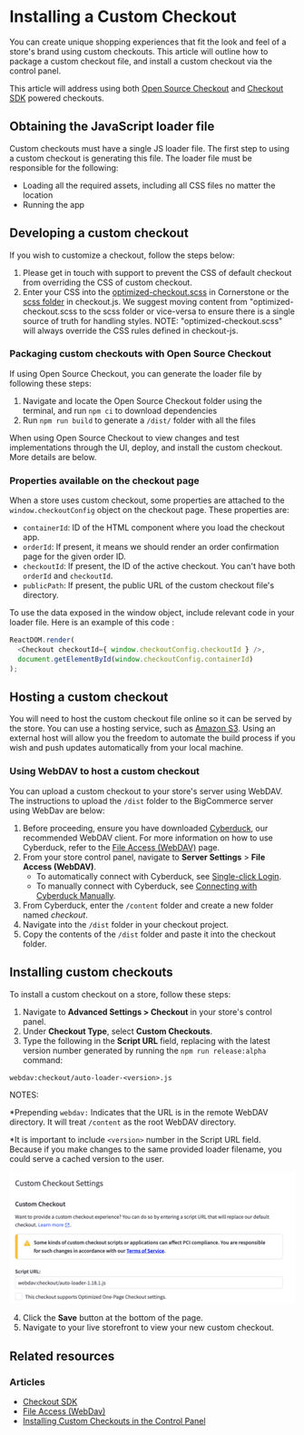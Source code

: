 # Installing a Custom Checkout

You can create unique shopping experiences that fit the look and feel of a store's brand using custom checkouts. This article will outline how to package a custom checkout file, and install a custom checkout via the control panel.

This article will address using both [Open Source Checkout](https://github.com/bigcommerce/checkout-js) and [Checkout SDK](https://github.com/bigcommerce/checkout-sdk-js) powered checkouts.

## Obtaining the JavaScript loader file
Custom checkouts must have a single JS loader file. The first step to using a custom checkout is generating this file. The loader file must be responsible for the following:

* Loading all the required assets, including all CSS files no matter the location
* Running the app

## Developing a custom checkout

If you wish to customize a checkout, follow the steps below:

1. Please get in touch with support to prevent the CSS of default checkout from overriding the CSS of custom checkout. 
2. Enter your CSS into the [optimized-checkout.scss](https://github.com/bigcommerce/cornerstone/blob/master/assets/scss/optimized-checkout.scss) in Cornerstone or the [scss folder](https://github.com/bigcommerce/checkout-js/tree/master/src/scss) in checkout.js. We suggest moving content from "optimized-checkout.scss to the scss folder or vice-versa to ensure there is a single source of truth for handling styles. NOTE: "optimized-checkout.scss" will always override the CSS rules defined in checkout-js.

### Packaging custom checkouts with Open Source Checkout

If using Open Source Checkout, you can generate the loader file by following these steps:

1. Navigate and locate the Open Source Checkout folder using the terminal, and run `npm ci` to download dependencies
2. Run `npm run build` to generate a `/dist/` folder with all the files

When using Open Source Checkout to view changes and test implementations through the UI, deploy, and install the custom checkout. More details are below.

### Properties available on the checkout page
When a store uses custom checkout, some properties are attached to the `window.checkoutConfig` object on the checkout page. These properties are:

* `containerId`: ID of the HTML component where you load the checkout app.
* `orderId`: If present, it means we should render an order confirmation page for the given order ID.
* `checkoutId`: If present, the ID of the active checkout. You can't have both `orderId` and `checkoutId`.
* `publicPath`: If present, the public URL of the custom checkout file's directory.

To use the data exposed in the window object, include relevant code in your loader file. Here is an example of this code :

```js
ReactDOM.render(
  <Checkout checkoutId={ window.checkoutConfig.checkoutId } />,
  document.getElementById(window.checkoutConfig.containerId)
);
```

## Hosting a custom checkout

You will need to host the custom checkout file online so it can be served by the store. You can use a hosting service, such as [Amazon S3](https://aws.amazon.com/s3/). Using an external host will allow you the freedom to automate the build process if you wish and push updates automatically from your local machine.

### Using WebDAV to host a custom checkout

You can upload a custom checkout to your store's server using WebDAV. The instructions to upload the `/dist` folder to the BigCommerce server using WebDav are below:

1. Before proceeding, ensure you have downloaded [Cyberduck](https://cyberduck.io/), our recommended WebDAV client. For more information on how to use Cyberduck, refer to the [File Access (WebDAV)](https://support.bigcommerce.com/s/article/File-Access-WebDAV) page.
2. From your store control panel, navigate to **Server Settings** > **File Access (WebDAV)**.
    - To automatically connect with Cyberduck, see [Single-click Login](https://support.bigcommerce.com/s/article/File-Access-WebDAV#login).
    - To manually connect with Cyberduck, see [Connecting with Cyberduck Manually](https://support.bigcommerce.com/s/article/File-Access-WebDAV#manual).
3. From Cyberduck, enter the `/content` folder and create a new folder named *checkout*.
4. Navigate into the `/dist` folder in your checkout project.
5. Copy the contents of the `/dist` folder and paste it into the checkout folder.

## Installing custom checkouts  
  
To install a custom checkout on a store, follow these steps:

1. Navigate to **Advanced Settings > Checkout** in your store's control panel.
2. Under **Checkout Type**, select **Custom Checkouts**.
3. Type the following in the **Script URL** field, replacing <version> with the latest version number generated by running the `npm run release:alpha` command:
  ```
  webdav:checkout/auto-loader-<version>.js
  ```
  NOTES:
  
  *Prepending `webdav:` Indicates that the URL is in the remote WebDAV directory. It will treat `/content` as the root WebDAV directory.
  
  *It is important to include `<version>` number in the Script URL field. Because if you make changes to the same provided loader filename, you could serve a cached version to the user.
  
  ![custom-checkout-01](https://raw.githubusercontent.com/bigcommerce/dev-docs/master/assets/images/custom-checkout-01.png "Custom Checkout")
 
4. Click the **Save** button at the bottom of the page.
5. Navigate to your live storefront to view your new custom checkout.

## Related resources

### Articles
- [Checkout SDK](/stencil-docs/customizing-checkout/checkout-sdk)
- [File Access (WebDav)](https://support.bigcommerce.com/s/article/File-Access-WebDAV)
- [Installing Custom Checkouts in the Control Panel](https://support.bigcommerce.com/s/blog-article/aAn4O000000CdFGSA0/installing-custom-checkouts-in-the-control-panel)
